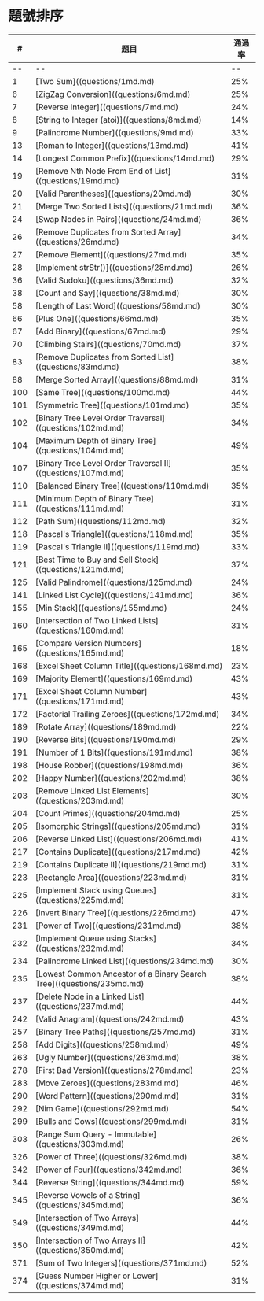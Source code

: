 # 題號排序
| #     | 題目                                                                | 通過率     | 
|-----|-----------------------------------------------------------------------|-----|
| -- | -- | -- |
| 1   | [Two Sum]((questions/1md.md)                                          | 25% |
| 6   | [ZigZag Conversion]((questions/6md.md)                                | 25% |
| 7   | [Reverse Integer]((questions/7md.md)                                  | 24% |
| 8   | [String to Integer (atoi)]((questions/8md.md)                         | 14% |
| 9   | [Palindrome Number]((questions/9md.md)                                | 33% |
| 13  | [Roman to Integer]((questions/13md.md)                                | 41% |
| 14  | [Longest Common Prefix]((questions/14md.md)                           | 29% |
| 19  | [Remove Nth Node From End of List]((questions/19md.md)                | 31% |
| 20  | [Valid Parentheses]((questions/20md.md)                               | 30% |
| 21  | [Merge Two Sorted Lists]((questions/21md.md)                          | 36% |
| 24  | [Swap Nodes in Pairs]((questions/24md.md)                             | 36% |
| 26  | [Remove Duplicates from Sorted Array]((questions/26md.md)             | 34% |
| 27  | [Remove Element]((questions/27md.md)                                  | 35% |
| 28  | [Implement strStr()]((questions/28md.md)                              | 26% |
| 36  | [Valid Sudoku]((questions/36md.md)                                    | 32% |
| 38  | [Count and Say]((questions/38md.md)                                   | 30% |
| 58  | [Length of Last Word]((questions/58md.md)                             | 30% |
| 66  | [Plus One]((questions/66md.md)                                        | 35% |
| 67  | [Add Binary]((questions/67md.md)                                      | 29% |
| 70  | [Climbing Stairs]((questions/70md.md)                                 | 37% |
| 83  | [Remove Duplicates from Sorted List]((questions/83md.md)              | 38% |
| 88  | [Merge Sorted Array]((questions/88md.md)                              | 31% |
| 100 | [Same Tree]((questions/100md.md)                                      | 44% |
| 101 | [Symmetric Tree]((questions/101md.md)                                 | 35% |
| 102 | [Binary Tree Level Order Traversal]((questions/102md.md)              | 34% |
| 104 | [Maximum Depth of Binary Tree]((questions/104md.md)                   | 49% |
| 107 | [Binary Tree Level Order Traversal II]((questions/107md.md)           | 35% |
| 110 | [Balanced Binary Tree]((questions/110md.md)                           | 35% |
| 111 | [Minimum Depth of Binary Tree]((questions/111md.md)                   | 31% |
| 112 | [Path Sum]((questions/112md.md)                                       | 32% |
| 118 | [Pascal's Triangle]((questions/118md.md)                              | 35% |
| 119 | [Pascal's Triangle II]((questions/119md.md)                           | 33% |
| 121 | [Best Time to Buy and Sell Stock]((questions/121md.md)                | 37% |
| 125 | [Valid Palindrome]((questions/125md.md)                               | 24% |
| 141 | [Linked List Cycle]((questions/141md.md)                              | 36% |
| 155 | [Min Stack]((questions/155md.md)                                      | 24% |
| 160 | [Intersection of Two Linked Lists]((questions/160md.md)               | 31% |
| 165 | [Compare Version Numbers]((questions/165md.md)                        | 18% |
| 168 | [Excel Sheet Column Title]((questions/168md.md)                       | 23% |
| 169 | [Majority Element]((questions/169md.md)                               | 43% |
| 171 | [Excel Sheet Column Number]((questions/171md.md)                      | 43% |
| 172 | [Factorial Trailing Zeroes]((questions/172md.md)                      | 34% |
| 189 | [Rotate Array]((questions/189md.md)                                   | 22% |
| 190 | [Reverse Bits]((questions/190md.md)                                   | 29% |
| 191 | [Number of 1 Bits]((questions/191md.md)                               | 38% |
| 198 | [House Robber]((questions/198md.md)                                   | 36% |
| 202 | [Happy Number]((questions/202md.md)                                   | 38% |
| 203 | [Remove Linked List Elements]((questions/203md.md)                    | 30% |
| 204 | [Count Primes]((questions/204md.md)                                   | 25% |
| 205 | [Isomorphic Strings]((questions/205md.md)                             | 31% |
| 206 | [Reverse Linked List]((questions/206md.md)                            | 41% |
| 217 | [Contains Duplicate]((questions/217md.md)                             | 42% |
| 219 | [Contains Duplicate II]((questions/219md.md)                          | 31% |
| 223 | [Rectangle Area]((questions/223md.md)                                 | 31% |
| 225 | [Implement Stack using Queues]((questions/225md.md)                   | 31% |
| 226 | [Invert Binary Tree]((questions/226md.md)                             | 47% |
| 231 | [Power of Two]((questions/231md.md)                                   | 38% |
| 232 | [Implement Queue using Stacks]((questions/232md.md)                   | 34% |
| 234 | [Palindrome Linked List]((questions/234md.md)                         | 30% |
| 235 | [Lowest Common Ancestor of a Binary Search Tree]((questions/235md.md) | 38% |
| 237 | [Delete Node in a Linked List]((questions/237md.md)                   | 44% |
| 242 | [Valid Anagram]((questions/242md.md)                                  | 43% |
| 257 | [Binary Tree Paths]((questions/257md.md)                              | 31% |
| 258 | [Add Digits]((questions/258md.md)                                     | 49% |
| 263 | [Ugly Number]((questions/263md.md)                                    | 38% |
| 278 | [First Bad Version]((questions/278md.md)                              | 23% |
| 283 | [Move Zeroes]((questions/283md.md)                                    | 46% |
| 290 | [Word Pattern]((questions/290md.md)                                   | 31% |
| 292 | [Nim Game]((questions/292md.md)                                       | 54% |
| 299 | [Bulls and Cows]((questions/299md.md)                                 | 31% |
| 303 | [Range Sum Query - Immutable]((questions/303md.md)                    | 26% |
| 326 | [Power of Three]((questions/326md.md)                                 | 38% |
| 342 | [Power of Four]((questions/342md.md)                                  | 36% |
| 344 | [Reverse String]((questions/344md.md)                                 | 59% |
| 345 | [Reverse Vowels of a String]((questions/345md.md)                     | 36% |
| 349 | [Intersection of Two Arrays]((questions/349md.md)                     | 44% |
| 350 | [Intersection of Two Arrays II]((questions/350md.md)                  | 42% |
| 371 | [Sum of Two Integers]((questions/371md.md)                            | 52% |
| 374 | [Guess Number Higher or Lower]((questions/374md.md)                   | 31% |